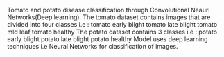 Tomato and potato  disease classification through Convolutional Neaurl Networks(Deep learning).
The tomato dataset contains images that are divided into four classes i.e :
                                     tomato early blight
                                     tomato late blight
                                     tomato mld leaf
                                     tomato healthy
The potato dataset contains 3  classes i.e :
                                     potato early blight
                                     potato late blight
                                     potato healthy
Model uses deep learning techniques i.e  Neural Networks for classification of images.
